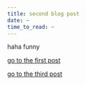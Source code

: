 ```yaml
---
title: second blog post
date: ~
time_to_read: ~
---
```


haha funny

[go to the first post](hyperref:first)

[go to the third post](hyperref:third)
